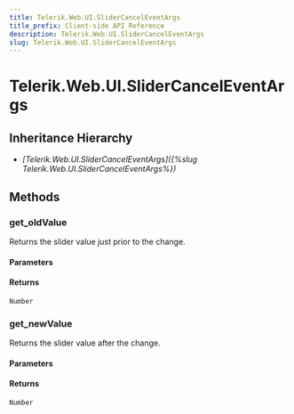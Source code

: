 ```yaml
---
title: Telerik.Web.UI.SliderCancelEventArgs
title_prefix: Client-side API Reference
description: Telerik.Web.UI.SliderCancelEventArgs
slug: Telerik.Web.UI.SliderCancelEventArgs
---
```


# Telerik.Web.UI.SliderCancelEventArgs

## Inheritance Hierarchy

* *[Telerik.Web.UI.SliderCancelEventArgs]({%slug Telerik.Web.UI.SliderCancelEventArgs%})*


## Methods

###  get_oldValue

Returns the slider value just prior to the change. 

#### Parameters

#### Returns

`Number` 

### get_newValue

Returns the slider value after the change. 

#### Parameters

#### Returns

`Number` 

